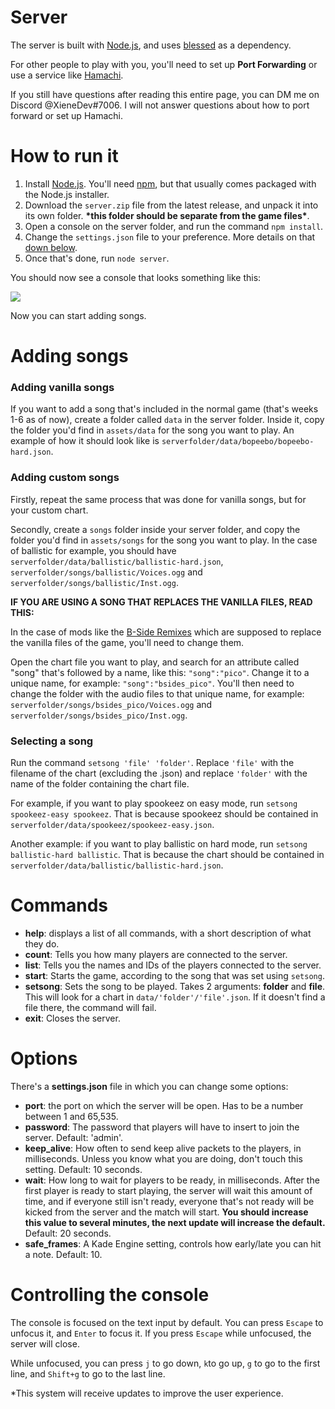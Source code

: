 # Server

The server is built with [Node.js](https://nodejs.org), and uses [blessed](https://github.com/chjj/blessed) as a dependency.

For other people to play with you, you'll need to set up **Port Forwarding** or use a service like [Hamachi](https://www.vpn.net/).

If you still have questions after reading this entire page, you can DM me on Discord @XieneDev#7006. I will not answer questions about how to port forward or set up Hamachi.

# How to run it

1. Install [Node.js](https://nodejs.org). You'll need [npm](https://www.npmjs.com/), but that usually comes packaged with the Node.js installer.
2. Download the `server.zip` file from the latest release, and unpack it into its own folder. **\*this folder should be separate from the game files\***.
3. Open a console on the server folder, and run the command `npm install`.
4. Change the `settings.json` file to your preference. More details on that [down below](#Options).
5. Once that's done, run `node server`.

You should now see a console that looks something like this:

![](https://cdn.discordapp.com/attachments/834499801848217685/836345890653732914/console.PNG)

Now you can start adding songs.

# Adding songs

### Adding vanilla songs

If you want to add a song that's included in the normal game (that's weeks 1-6 as of now), create a folder called `data` in the server folder. Inside it, copy the folder you'd find in `assets/data` for the song you want to play. An example of how it should look like is `serverfolder/data/bopeebo/bopeebo-hard.json`.

### Adding custom songs

Firstly, repeat the same process that was done for vanilla songs, but for your custom chart.

Secondly, create a `songs` folder inside your server folder, and copy the folder you'd find in `assets/songs` for the song you want to play. In the case of ballistic for example, you should have `serverfolder/data/ballistic/ballistic-hard.json`, `serverfolder/songs/ballistic/Voices.ogg` and `serverfolder/songs/ballistic/Inst.ogg`.

**IF YOU ARE USING A SONG THAT REPLACES THE VANILLA FILES, READ THIS:**

In the case of mods like the [B-Side Remixes](https://gamebanana.com/mods/42724) which are supposed to replace the vanilla files of the game, you'll need to change them.

Open the chart file you want to play, and search for an attribute called "song" that's followed by a name, like this: `"song":"pico"`. Change it to a unique name, for example: `"song":"bsides_pico"`. You'll then need to change the folder with the audio files to that unique name, for example: `serverfolder/songs/bsides_pico/Voices.ogg` and `serverfolder/songs/bsides_pico/Inst.ogg`.

### Selecting a song

Run the command `setsong 'file' 'folder'`. Replace `'file'` with the filename of the chart (excluding the .json) and replace `'folder'` with the name of the folder containing the chart file.

For example, if you want to play spookeez on easy mode, run `setsong spookeez-easy spookeez`. That is because spookeez should be contained in `serverfolder/data/spookeez/spookeez-easy.json`.

Another example: if you want to play ballistic on hard mode, run `setsong ballistic-hard ballistic`. That is because the chart should be contained in `serverfolder/data/ballistic/ballistic-hard.json`.

# Commands

- **help**: displays a list of all commands, with a short description of what they do.
- **count**: Tells you how many players are connected to the server.
- **list**: Tells you the names and IDs of the players connected to the server.
- **start**: Starts the game, according to the song that was set using `setsong`.
- **setsong**: Sets the song to be played. Takes 2 arguments: **folder** and **file**. This will look for a chart in `data/'folder'/'file'.json`. If it doesn't find a file there, the command will fail.
- **exit**: Closes the server.

# Options

There's a **settings.json** file in which you can change some options:

- **port**: the port on which the server will be open. Has to be a number between 1 and 65,535.
- **password**: The password that players will have to insert to join the server. Default: 'admin'.
- **keep_alive**: How often to send keep alive packets to the players, in milliseconds. Unless you know what you are doing, don't touch this setting. Default: 10 seconds.
- **wait**: How long to wait for players to be ready, in milliseconds. After the first player is ready to start playing, the server will wait this amount of time, and if everyone still isn't ready, everyone that's not ready will be kicked from the server and the match will start. **You should increase this value to several minutes, the next update will increase the default.** Default: 20 seconds.
- **safe_frames**: A Kade Engine setting, controls how early/late you can hit a note. Default: 10.

# Controlling the console

The console is focused on the text input by default. You can press `Escape` to unfocus it, and `Enter` to focus it. If you press `Escape` while unfocused, the server  will close.

While unfocused, you can press `j` to go down, `k`to go up, `g` to go to the first line, and `Shift+g` to go to the last line.

\*This system will receive updates to improve the user experience.
